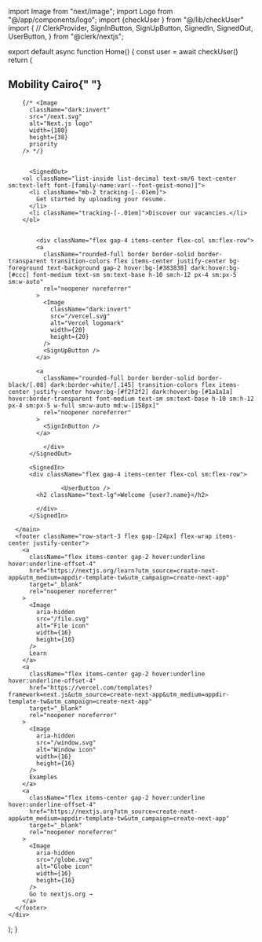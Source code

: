 import Image from "next/image";
import Logo from "@/app/components/logo";
import {checkUser } from "@/lib/checkUser"
import {
  // ClerkProvider,
  SignInButton,
  SignUpButton,
  SignedIn,
  SignedOut,
  UserButton,
} from "@clerk/nextjs";

export default async function Home() {
   const user = await checkUser()
  return (
    <div className="grid grid-rows-[20px_1fr_20px] items-center justify-items-center min-h-screen p-8 pb-20 gap-16 sm:p-20 font-[family-name:var(--font-geist-sans)]">
      <main className="flex flex-col gap-[32px] row-start-2 items-center sm:items-start">
        <div className="flex justify-center items-center gap-4">
          <Logo />
          <div className="text-lg font-black uppercase">
            <h2>
              Mobility <span className="font-light">Cairo</span>{" "}
            </h2>
          </div>
        </div>

        {/* <Image
          className="dark:invert"
          src="/next.svg"
          alt="Next.js logo"
          width={180}
          height={38}
          priority
        /> */}

        
          <SignedOut>
        <ol className="list-inside list-decimal text-sm/6 text-center sm:text-left font-[family-name:var(--font-geist-mono)]">
          <li className="mb-2 tracking-[-.01em]">
            Get started by uploading your resume.
          </li>
          <li className="tracking-[-.01em]">Discover our vacancies.</li>
        </ol>


            <div className="flex gap-4 items-center flex-col sm:flex-row">
            <a
              className="rounded-full border border-solid border-transparent transition-colors flex items-center justify-center bg-foreground text-background gap-2 hover:bg-[#383838] dark:hover:bg-[#ccc] font-medium text-sm sm:text-base h-10 sm:h-12 px-4 sm:px-5 sm:w-auto"
              rel="noopener noreferrer"
            >
              <Image
                className="dark:invert"
                src="/vercel.svg"
                alt="Vercel logomark"
                width={20}
                height={20}
              />
              <SignUpButton />
            </a>

            <a
              className="rounded-full border border-solid border-black/[.08] dark:border-white/[.145] transition-colors flex items-center justify-center hover:bg-[#f2f2f2] dark:hover:bg-[#1a1a1a] hover:border-transparent font-medium text-sm sm:text-base h-10 sm:h-12 px-4 sm:px-5 w-full sm:w-auto md:w-[158px]"
              rel="noopener noreferrer"
            >
              <SignInButton />
            </a>

              </div>
          </SignedOut>

          <SignedIn>
          <div className="flex gap-4 items-center flex-col sm:flex-row">

                   <UserButton />
            <h2 className="text-lg">Welcome {user?.name}</h2>
     
            </div>
          </SignedIn>
      
      </main>
      <footer className="row-start-3 flex gap-[24px] flex-wrap items-center justify-center">
        <a
          className="flex items-center gap-2 hover:underline hover:underline-offset-4"
          href="https://nextjs.org/learn?utm_source=create-next-app&utm_medium=appdir-template-tw&utm_campaign=create-next-app"
          target="_blank"
          rel="noopener noreferrer"
        >
          <Image
            aria-hidden
            src="/file.svg"
            alt="File icon"
            width={16}
            height={16}
          />
          Learn
        </a>
        <a
          className="flex items-center gap-2 hover:underline hover:underline-offset-4"
          href="https://vercel.com/templates?framework=next.js&utm_source=create-next-app&utm_medium=appdir-template-tw&utm_campaign=create-next-app"
          target="_blank"
          rel="noopener noreferrer"
        >
          <Image
            aria-hidden
            src="/window.svg"
            alt="Window icon"
            width={16}
            height={16}
          />
          Examples
        </a>
        <a
          className="flex items-center gap-2 hover:underline hover:underline-offset-4"
          href="https://nextjs.org?utm_source=create-next-app&utm_medium=appdir-template-tw&utm_campaign=create-next-app"
          target="_blank"
          rel="noopener noreferrer"
        >
          <Image
            aria-hidden
            src="/globe.svg"
            alt="Globe icon"
            width={16}
            height={16}
          />
          Go to nextjs.org →
        </a>
      </footer>
    </div>
  );
}

